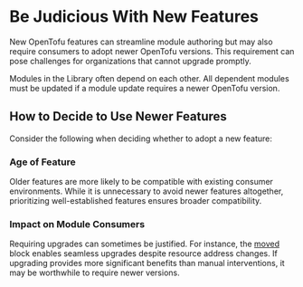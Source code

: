 # Be Judicious With New Features

New OpenTofu features can streamline module authoring but may also require consumers to adopt newer OpenTofu versions. This requirement can pose challenges for organizations that cannot upgrade promptly.

Modules in the Library often depend on each other. All dependent modules must be updated if a module update requires a newer OpenTofu version.

## How to Decide to Use Newer Features

Consider the following when deciding whether to adopt a new feature:

### Age of Feature

Older features are more likely to be compatible with existing consumer environments. While it is unnecessary to avoid newer features altogether, prioritizing well-established features ensures broader compatibility.

### Impact on Module Consumers

Requiring upgrades can sometimes be justified. For instance, the [moved](https://opentofu.org/docs/v1.6/language/modules/develop/refactoring/#moved-block-syntax) block enables seamless upgrades despite resource address changes. If upgrading provides more significant benefits than manual interventions, it may be worthwhile to require newer versions.
